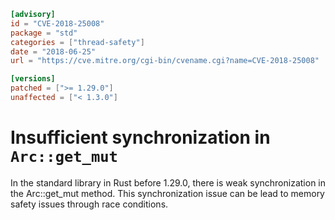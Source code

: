 ```toml
[advisory]
id = "CVE-2018-25008"
package = "std"
categories = ["thread-safety"]
date = "2018-06-25"
url = "https://cve.mitre.org/cgi-bin/cvename.cgi?name=CVE-2018-25008"

[versions]
patched = [">= 1.29.0"]
unaffected = ["< 1.3.0"]
```

# Insufficient synchronization in `Arc::get_mut`

In the standard library in Rust before 1.29.0, there is weak synchronization in the Arc::get_mut method. This synchronization issue can be lead to memory safety issues through race conditions.
